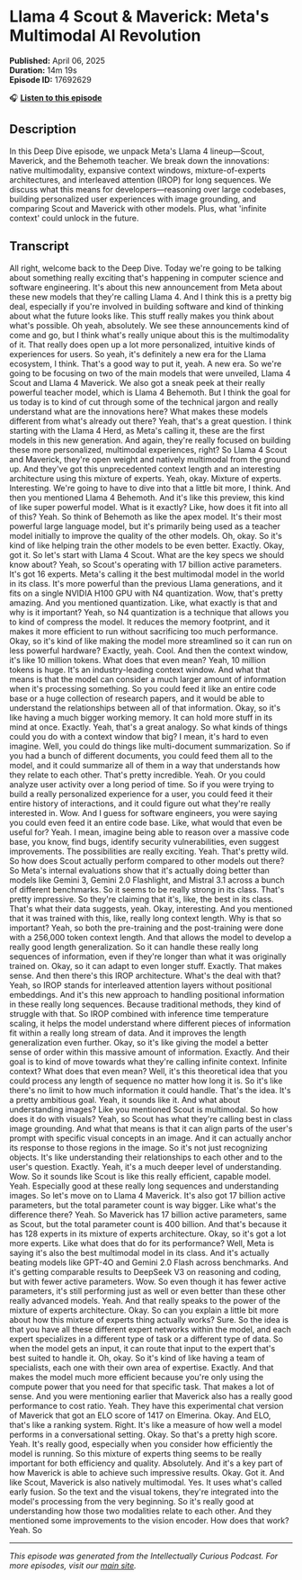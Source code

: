# Llama 4 Scout & Maverick: Meta's Multimodal AI Revolution

**Published:** April 06, 2025  
**Duration:** 14m 19s  
**Episode ID:** 17692629

🎧 **[Listen to this episode](https://intellectuallycurious.buzzsprout.com/2529712/episodes/17692629-llama-4-scout-&-maverick-meta's-multimodal-ai-revolution)**

## Description

In this Deep Dive episode, we unpack Meta's Llama 4 lineup—Scout, Maverick, and the Behemoth teacher. We break down the innovations: native multimodality, expansive context windows, mixture-of-experts architectures, and interleaved attention (IROP) for long sequences. We discuss what this means for developers—reasoning over large codebases, building personalized user experiences with image grounding, and comparing Scout and Maverick with other models. Plus, what 'infinite context' could unlock in the future.

## Transcript

All right, welcome back to the Deep Dive. Today we're going to be talking about something really exciting that's happening in computer science and software engineering. It's about this new announcement from Meta about these new models that they're calling Llama 4. And I think this is a pretty big deal, especially if you're involved in building software and kind of thinking about what the future looks like. This stuff really makes you think about what's possible. Oh yeah, absolutely. We see these announcements kind of come and go, but I think what's really unique about this is the multimodality of it. That really does open up a lot more personalized, intuitive kinds of experiences for users. So yeah, it's definitely a new era for the Llama ecosystem, I think. That's a good way to put it, yeah. A new era. So we're going to be focusing on two of the main models that were unveiled, Llama 4 Scout and Llama 4 Maverick. We also got a sneak peek at their really powerful teacher model, which is Llama 4 Behemoth. But I think the goal for us today is to kind of cut through some of the technical jargon and really understand what are the innovations here? What makes these models different from what's already out there? Yeah, that's a great question. I think starting with the Llama 4 Herd, as Meta's calling it, these are the first models in this new generation. And again, they're really focused on building these more personalized, multimodal experiences, right? So Llama 4 Scout and Maverick, they're open weight and natively multimodal from the ground up. And they've got this unprecedented context length and an interesting architecture using this mixture of experts. Yeah, okay. Mixture of experts. Interesting. We're going to have to dive into that a little bit more, I think. And then you mentioned Llama 4 Behemoth. And it's like this preview, this kind of like super powerful model. What is it exactly? Like, how does it fit into all of this? Yeah. So think of Behemoth as like the apex model. It's their most powerful large language model, but it's primarily being used as a teacher model initially to improve the quality of the other models. Oh, okay. So it's kind of like helping train the other models to be even better. Exactly. Okay, got it. So let's start with Llama 4 Scout. What are the key specs we should know about? Yeah, so Scout's operating with 17 billion active parameters. It's got 16 experts. Meta's calling it the best multimodal model in the world in its class. It's more powerful than the previous Llama generations, and it fits on a single NVIDIA H100 GPU with N4 quantization. Wow, that's pretty amazing. And you mentioned quantization. Like, what exactly is that and why is it important? Yeah, so N4 quantization is a technique that allows you to kind of compress the model. It reduces the memory footprint, and it makes it more efficient to run without sacrificing too much performance. Okay, so it's kind of like making the model more streamlined so it can run on less powerful hardware? Exactly, yeah. Cool. And then the context window, it's like 10 million tokens. What does that even mean? Yeah, 10 million tokens is huge. It's an industry-leading context window. And what that means is that the model can consider a much larger amount of information when it's processing something. So you could feed it like an entire code base or a huge collection of research papers, and it would be able to understand the relationships between all of that information. Okay, so it's like having a much bigger working memory. It can hold more stuff in its mind at once. Exactly. Yeah, that's a great analogy. So what kinds of things could you do with a context window that big? I mean, it's hard to even imagine. Well, you could do things like multi-document summarization. So if you had a bunch of different documents, you could feed them all to the model, and it could summarize all of them in a way that understands how they relate to each other. That's pretty incredible. Yeah. Or you could analyze user activity over a long period of time. So if you were trying to build a really personalized experience for a user, you could feed it their entire history of interactions, and it could figure out what they're really interested in. Wow. And I guess for software engineers, you were saying you could even feed it an entire code base. Like, what would that even be useful for? Yeah. I mean, imagine being able to reason over a massive code base, you know, find bugs, identify security vulnerabilities, even suggest improvements. The possibilities are really exciting. Yeah. That's pretty wild. So how does Scout actually perform compared to other models out there? So Meta's internal evaluations show that it's actually doing better than models like Gemini 3, Gemini 2.0 Flashlight, and Mistral 3.1 across a bunch of different benchmarks. So it seems to be really strong in its class. That's pretty impressive. So they're claiming that it's, like, the best in its class. That's what their data suggests, yeah. Okay, interesting. And you mentioned that it was trained with this, like, really long context length. Why is that so important? Yeah, so both the pre-training and the post-training were done with a 256,000 token context length. And that allows the model to develop a really good length generalization. So it can handle these really long sequences of information, even if they're longer than what it was originally trained on. Okay, so it can adapt to even longer stuff. Exactly. That makes sense. And then there's this IROP architecture. What's the deal with that? Yeah, so IROP stands for interleaved attention layers without positional embeddings. And it's this new approach to handling positional information in these really long sequences. Because traditional methods, they kind of struggle with that. So IROP combined with inference time temperature scaling, it helps the model understand where different pieces of information fit within a really long stream of data. And it improves the length generalization even further. Okay, so it's like giving the model a better sense of order within this massive amount of information. Exactly. And their goal is to kind of move towards what they're calling infinite context. Infinite context? What does that even mean? Well, it's this theoretical idea that you could process any length of sequence no matter how long it is. So it's like there's no limit to how much information it could handle. That's the idea. It's a pretty ambitious goal. Yeah, it sounds like it. And what about understanding images? Like you mentioned Scout is multimodal. So how does it do with visuals? Yeah, so Scout has what they're calling best in class image grounding. And what that means is that it can align parts of the user's prompt with specific visual concepts in an image. And it can actually anchor its response to those regions in the image. So it's not just recognizing objects. It's like understanding their relationships to each other and to the user's question. Exactly. Yeah, it's a much deeper level of understanding. Wow. So it sounds like Scout is like this really efficient, capable model. Yeah. Especially good at these really long sequences and understanding images. So let's move on to Llama 4 Maverick. It's also got 17 billion active parameters, but the total parameter count is way bigger. Like what's the difference there? Yeah. So Maverick has 17 billion active parameters, same as Scout, but the total parameter count is 400 billion. And that's because it has 128 experts in its mixture of experts architecture. Okay, so it's got a lot more experts. Like what does that do for its performance? Well, Meta is saying it's also the best multimodal model in its class. And it's actually beating models like GPT-4O and Gemini 2.0 Flash across benchmarks. And it's getting comparable results to DeepSeek V3 on reasoning and coding, but with fewer active parameters. Wow. So even though it has fewer active parameters, it's still performing just as well or even better than these other really advanced models. Yeah. And that really speaks to the power of the mixture of experts architecture. Okay. So can you explain a little bit more about how this mixture of experts thing actually works? Sure. So the idea is that you have all these different expert networks within the model, and each expert specializes in a different type of task or a different type of data. So when the model gets an input, it can route that input to the expert that's best suited to handle it. Oh, okay. So it's kind of like having a team of specialists, each one with their own area of expertise. Exactly. And that makes the model much more efficient because you're only using the compute power that you need for that specific task. That makes a lot of sense. And you were mentioning earlier that Maverick also has a really good performance to cost ratio. Yeah. They have this experimental chat version of Maverick that got an ELO score of 1417 on Elmerina. Okay. And ELO, that's like a ranking system. Right. It's like a measure of how well a model performs in a conversational setting. Okay. So that's a pretty high score. Yeah. It's really good, especially when you consider how efficiently the model is running. So this mixture of experts thing seems to be really important for both efficiency and quality. Absolutely. And it's a key part of how Maverick is able to achieve such impressive results. Okay. Got it. And like Scout, Maverick is also natively multimodal. Yes. It uses what's called early fusion. So the text and the visual tokens, they're integrated into the model's processing from the very beginning. So it's really good at understanding how those two modalities relate to each other. And they mentioned some improvements to the vision encoder. How does that work? Yeah. So

---
*This episode was generated from the Intellectually Curious Podcast. For more episodes, visit our [main site](https://intellectuallycurious.buzzsprout.com).*
